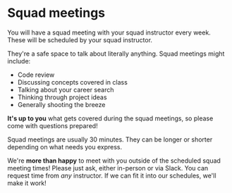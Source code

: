 # Squad meetings

You will have a squad meeting with your squad instructor every week. These will be scheduled by your squad instructor.

They're a safe space to talk about literally anything. Squad meetings might include:
- Code review
- Discussing concepts covered in class
- Talking about your career search
- Thinking through project ideas
- Generally shooting the breeze

**It's up to you** what gets covered during the squad meetings, so please come with questions prepared!

Squad meetings are usually 30 minutes. They can be longer or shorter depending on what needs you express.

We're **more than happy** to meet with you outside of the scheduled squad meeting times! Please just ask, either in-person or via Slack. You can request time from *any* instructor. If we can fit it into our schedules, we'll make it work!

